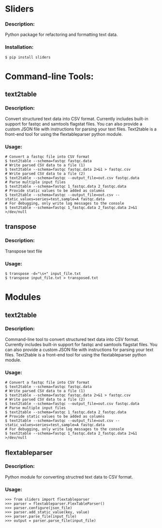 # Sliders

### Description:
Python package for refactoring and formatting text data.

### Installation:

    $ pip install sliders

# Command-line Tools:
## text2table
### Description:
Convert structured text data into CSV format. Currently includes built-in support for fastqc and samtools flagstat files. You can also provide a custom JSON file with instructions for parsing your text files. Text2table is a front-end tool for using the flextableparser python module.

### Usage:
    # Convert a fastqc file into CSV format
    $ text2table --schema=fastqc fastqc.data
    # Write parsed CSV data to a file (1)
    $ text2table --schema=fastqc fastqc.data 2>&1 > fastqc.csv
    # Write parsed CSV data to a file (2)
    $ text2table --schema=fastqc --output_file=out.csv fastqc.data
    # Parse multiple input files
    $ text2table --schema=fastqc 1_fastqc.data 2_fastqc.data
    # Provide static values to be added as columns
    $ text2table --schema=fastqc --output_file=out.csv --static_values=series=test,sample=A fastqc.data
    # For debugging, only write log messages to the console
    $ text2table --schema=fastqc 1_fastqc.data 2_fastqc.data 2>&1 >/dev/null

## transpose
### Description: 
Transpose text file 

### Usage:
    $ transpose -d="\s+" input_file.txt
    $ transpose input_file.txt > transposed.txt

# Modules
## text2table 

### Description:
Command-line tool to convert structured text data into CSV format. Currently includes built-in support for fastqc and samtools flagstat files. You can also provide a custom JSON file with instructions for parsing your text files. Text2table is a front-end tool for using the flextableparser python module.

### Usage:
    # Convert a fastqc file into CSV format
    $ text2table --schema=fastqc fastqc.data
    # Write parsed CSV data to a file (1)
    $ text2table --schema=fastqc fastqc.data 2>&1 > fastqc.csv
    # Write parsed CSV data to a file (2)
    $ text2table --schema=fastqc --output_file=out.csv fastqc.data
    # Parse multiple input files
    $ text2table --schema=fastqc 1_fastqc.data 2_fastqc.data
    # Provide static values to be added as columns
    $ text2table --schema=fastqc --output_file=out.csv --static_values=series=test,sample=A fastqc.data
    # For debugging, only write log messages to the console
    $ text2table --schema=fastqc 1_fastqc.data 2_fastqc.data 2>&1 >/dev/null

## flextableparser

### Description:
Python module for converting structred text data to CSV format.

### Usage:
    >>> from sliders import flextableparser
    >>> parser = flextableparser.FlexTableParser()
    >>> parser.configure(json_file)
    >>> parser.add_static_value(key, value)
    >>> parser.parse_file(input_file)
    >>> output = parser.parse_file(input_file)
